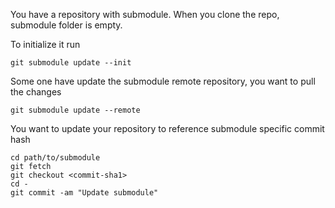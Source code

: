 You have a repository with submodule. When you clone the repo, submodule folder is empty.

To initialize it run

```shell
git submodule update --init
```

Some one have update the submodule remote repository, you want to pull the changes

```shell
git submodule update --remote
```

You want to update your repository to reference submodule specific commit hash

```shell
cd path/to/submodule
git fetch
git checkout <commit-sha1>
cd -
git commit -am "Update submodule"
```
